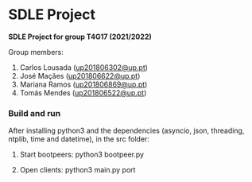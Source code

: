 # SDLE Project

**SDLE Project for group T4G17 (2021/2022)**

Group members:

1. Carlos Lousada (up201806302@up.pt)
2. José Maçães (up201806622@up.pt)
3. Mariana Ramos (up201806869@up.pt)
4. Tomás Mendes (up201806522@up.pt)

### Build and run 

After installing python3 and the dependencies (asyncio, json, threading, ntplib, time and datetime), in the src folder:

1. Start bootpeers:
python3 bootpeer.py

2. Open clients:
python3 main.py port
